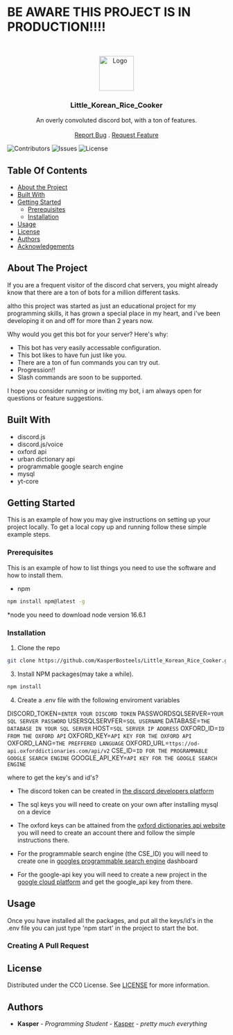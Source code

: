 # BE AWARE THIS PROJECT IS IN PRODUCTION!!!!
<br/>
<p align="center">
  <a href="https://github.com/KasperBosteels/Little_Korean_Rice_Cooker">
    <img src="https://imgur.com/A2SSxSE.png" alt="Logo" width="80" height="80">
  </a>

  <h3 align="center">Little_Korean_Rice_Cooker</h3>

  <p align="center">
    An overly convoluted discord bot,
with a ton of features.
    <br/>
    <br/>
    <a href="https://github.com/KasperBosteels/Little_Korean_Rice_Cooker/issues">Report Bug</a>
    .
    <a href="https://github.com/KasperBosteels/Little_Korean_Rice_Cooker/issues">Request Feature</a>
  </p>
</p>

![Contributors](https://img.shields.io/github/contributors/KasperBosteels/Little_Korean_Rice_Cooker?color=dark-green) ![Issues](https://img.shields.io/github/issues/KasperBosteels/Little_Korean_Rice_Cooker) ![License](https://img.shields.io/github/license/KasperBosteels/Little_Korean_Rice_Cooker/LICENSE) 

## Table Of Contents

* [About the Project](#about-the-project)
* [Built With](#built-with)
* [Getting Started](#getting-started)
  * [Prerequisites](#prerequisites)
  * [Installation](#installation)
* [Usage](#usage)
* [License](#license)
* [Authors](#authors)
* [Acknowledgements](#acknowledgements)

## About The Project

If you are a frequent visitor of the discord chat servers, you might already know that there are a ton of bots for a million different tasks.

altho this project was started as just an educational project for my programming skills, it has grown a special place in my heart, and i've been developing it on and off for more than 2 years now.


Why would you get this bot for your server?
Here's why:

* This bot has very easily accessable configuration.
* This bot likes to have fun just like you.
* There are a ton of fun commands you can try out.
* Progression!!
* Slash commands are soon to be supported.

I hope you consider running or inviting my bot, i am always open for questions or feature suggestions.

## Built With

* discord.js
* discord.js/voice
* oxford api
* urban dictionary api
* programmable google search engine
* mysql
* yt-core


## Getting Started

This is an example of how you may give instructions on setting up your project locally.
To get a local copy up and running follow these simple example steps.

### Prerequisites

This is an example of how to list things you need to use the software and how to install them.

* npm

```sh
npm install npm@latest -g
```

*node
you need to download node version 16.6.1

### Installation

1. Clone the repo

```sh
git clone https://github.com/KasperBosteels/Little_Korean_Rice_Cooker.git
```

3. Install NPM packages(may take a while).

```sh
npm install
```

4. Create a .env file with the following enviroment variables


DISCORD_TOKEN=`ENTER YOUR DISCORD TOKEN`
PASSWORDSQLSERVER=`YOUR SQL SERVER PASSWORD`
USERSQLSERVFER=`SQL USERNAME`
DATABASE=`THE DATABASE IN YOUR SQL SERVER`
HOST=`SQL SERVER IP ADDRESS`
OXFORD_ID=`ID FROM THE OXFORD API`
OXFORD_KEY=`API KEY FOR THE OXFORD API`
OXFORD_LANG=`THE PREFFERED LANGUAGE`
OXFORD_URL=`ttps://od-api.oxforddictionaries.com/api/v2`
CSE_ID=`ID FOR THE PROGRAMMABLE GOOGLE SEARCH ENGINE`
GOOGLE_API_KEY=`API KEY FOR THE GOOGLE SEARCH ENGINE`

where to get the key's and id's?
* The discord token can be created in [the discord developers platform](https://discord.com/login?redirect_to=%2Fdevelopers%2Fapplications)

* The sql keys you will need to create on your own after installing mysql on a device

* The oxford keys can be attained from the [oxford dictionaries api website](https://developer.oxforddictionaries.com/) you will need to create an account there and follow the simple instructions there.

* For the programmable search engine (the CSE_ID) you will need to create one in [googles programmable search engine](https://programmablesearchengine.google.com/) dashboard
* For the google-api key you will need to create a new project in the [google cloud platform](https://console.cloud.google.com/home)
and get the google_api key from there.

## Usage

Once you have installed all the packages, and put all the keys/id's in the .env file you can just type 'npm start' in the project to start the bot.

### Creating A Pull Request



## License

Distributed under the CC0 License. See [LICENSE](https://github.com/KasperBosteels/Little_Korean_Rice_Cooker/blob/main/LICENSE) for more information.

## Authors

* **Kasper** - *Programming Student* - [Kasper](https://github.com/KasperBosteels) - *pretty much everything*
